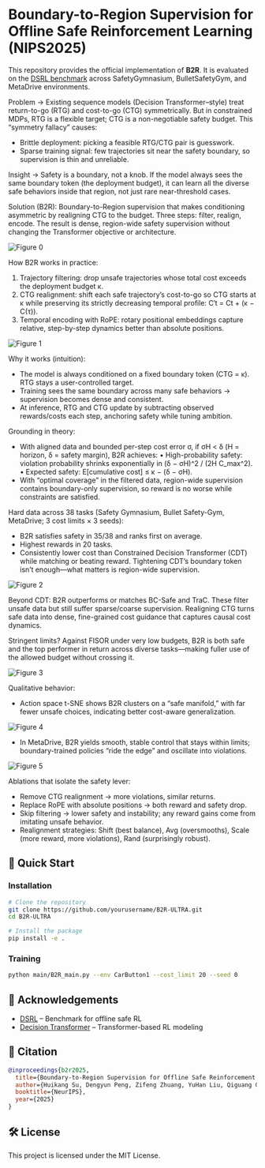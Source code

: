 # Boundary-to-Region Supervision for Offline Safe Reinforcement Learning (NIPS2025)

This repository provides the official implementation of **B2R**. It is evaluated on the [DSRL benchmark](https://github.com/decisionintelligence/DSRL) across SafetyGymnasium, BulletSafetyGym, and MetaDrive environments.

Problem → Existing sequence models (Decision Transformer–style) treat return-to-go (RTG) and cost-to-go (CTG) symmetrically. But in constrained MDPs, RTG is a flexible target; CTG is a non-negotiable safety budget. This “symmetry fallacy” causes:
- Brittle deployment: picking a feasible RTG/CTG pair is guesswork.
- Sparse training signal: few trajectories sit near the safety boundary, so supervision is thin and unreliable.

Insight → Safety is a boundary, not a knob. If the model always sees the same boundary token (the deployment budget), it can learn all the diverse safe behaviors inside that region, not just rare near-threshold cases.

Solution (B2R): Boundary-to-Region supervision that makes conditioning asymmetric by realigning CTG to the budget. Three steps: filter, realign, encode. The result is dense, region-wide safety supervision without changing the Transformer objective or architecture.

![Figure 0](./img/img_0.jpg)

How B2R works in practice:
1) Trajectory filtering: drop unsafe trajectories whose total cost exceeds the deployment budget κ.
2) CTG realignment: shift each safe trajectory’s cost-to-go so CTG starts at κ while preserving its strictly decreasing temporal profile:
   C′t = Ct + (κ − C(τ)).
3) Temporal encoding with RoPE: rotary positional embeddings capture relative, step-by-step dynamics better than absolute positions.

![Figure 1](./img/img_1.jpg)

Why it works (intuition):
- The model is always conditioned on a fixed boundary token (CTG = κ). RTG stays a user-controlled target.
- Training sees the same boundary across many safe behaviors → supervision becomes dense and consistent.
- At inference, RTG and CTG update by subtracting observed rewards/costs each step, anchoring safety while tuning ambition.

Grounding in theory:
- With aligned data and bounded per-step cost error σ, if σH < δ (H = horizon, δ = safety margin), B2R achieves:
  • High-probability safety: violation probability shrinks exponentially in (δ − σH)^2 / (2H C_max^2).
  • Expected safety: E[cumulative cost] ≤ κ − (δ − σH).
- With “optimal coverage” in the filtered data, region-wide supervision contains boundary-only supervision, so reward is no worse while constraints are satisfied.

Hard data across 38 tasks (Safety Gymnasium, Bullet Safety-Gym, MetaDrive; 3 cost limits × 3 seeds):
- B2R satisfies safety in 35/38 and ranks first on average.
- Highest rewards in 20 tasks.
- Consistently lower cost than Constrained Decision Transformer (CDT) while matching or beating reward. Tightening CDT’s boundary token isn’t enough—what matters is region-wide supervision.

![Figure 2](./img/img_2.jpg)

Beyond CDT: B2R outperforms or matches BC-Safe and TraC. These filter unsafe data but still suffer sparse/coarse supervision. Realigning CTG turns safe data into dense, fine-grained cost guidance that captures causal cost dynamics.

Stringent limits? Against FISOR under very low budgets, B2R is both safe and the top performer in return across diverse tasks—making fuller use of the allowed budget without crossing it.

![Figure 3](./img/img_3.jpg)

Qualitative behavior:
- Action space t-SNE shows B2R clusters on a “safe manifold,” with far fewer unsafe choices, indicating better cost-aware generalization.

![Figure 4](./img/img_4.jpg)

- In MetaDrive, B2R yields smooth, stable control that stays within limits; boundary-trained policies “ride the edge” and oscillate into violations.

![Figure 5](./img/img_5.jpg)

Ablations that isolate the safety lever:
- Remove CTG realignment → more violations, similar returns.
- Replace RoPE with absolute positions → both reward and safety drop.
- Skip filtering → lower safety and instability; any reward gains come from imitating unsafe behavior.
- Realignment strategies: Shift (best balance), Avg (oversmooths), Scale (more reward, more violations), Rand (surprisingly robust).

## 🚀 Quick Start

### Installation

```bash
# Clone the repository
git clone https://github.com/yourusername/B2R-ULTRA.git
cd B2R-ULTRA

# Install the package
pip install -e .
```

### Training

```bash
python main/B2R_main.py --env CarButton1 --cost_limit 20 --seed 0
```

## 🙏 Acknowledgements

- [DSRL](https://github.com/decisionintelligence/DSRL) – Benchmark for offline safe RL
- [Decision Transformer](https://github.com/kzl/decision-transformer) – Transformer-based RL modeling

## 📄 Citation

```bibtex
@inproceedings{b2r2025,
  title={Boundary-to-Region Supervision for Offline Safe Reinforcement Learning},
  author={Huikang Su, Dengyun Peng, Zifeng Zhuang, YuHan Liu, Qiguang Chen, Donglin Wang, Qinghe Liu},
  booktitle={NeurIPS},
  year={2025}
}
```

## 🛠 License
This project is licensed under the MIT License.
